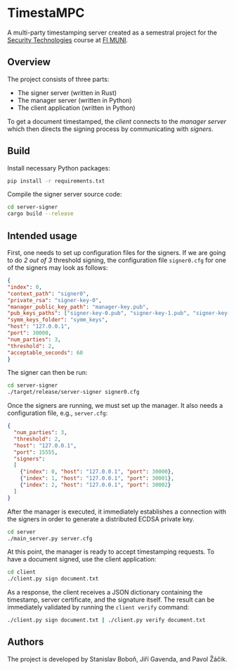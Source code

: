 # TimestaMPC
A multi-party timestamping server created as a semestral project for the
[Security Technologies](https://is.muni.cz/predmet/fi/jaro2022/PV204) course
at [FI MUNI](https://www.fi.muni.cz/).

## Overview
The project consists of three parts:
- The signer server (written in Rust)
- The manager server (written in Python)
- The client application (written in Python)

To get a document timestamped, the _client_ connects to the _manager server_
which then directs the signing process by communicating with _signers_.

## Build
Install necessary Python packages:
```bash
pip install -r requirements.txt
```
Compile the signer server source code:
```bash
cd server-signer
cargo build --release
```
## Intended usage
First, one needs to set up configuration files for the signers.
If we are going to do _2 out of 3_ threshold signing, the configuration
file `signer0.cfg` for one of the signers may look as follows:
```json
{
"index": 0,
"context_path": "signer0",
"private_rsa": "signer-key-0",
"manager_public_key_path": "manager-key.pub",
"pub_keys_paths": ["signer-key-0.pub", "signer-key-1.pub", "signer-key-2.pub"],
"symm_keys_folder": "symm_keys",
"host": "127.0.0.1",
"port": 30000,
"num_parties": 3,
"threshold": 2,
"acceptable_seconds": 60
}
```
The signer can then be run:
```bash
cd server-signer
./target/release/server-signer signer0.cfg
```
Once the signers are running, we must set up the manager. It also needs
a configuration file, e.g., `server.cfg`:
```json
{
  "num_parties": 3,
  "threshold": 2,
  "host": "127.0.0.1",
  "port": 15555,
  "signers":
  [
    {"index": 0, "host": "127.0.0.1", "port": 30000},
    {"index": 1, "host": "127.0.0.1", "port": 30001},
    {"index": 2, "host": "127.0.0.1", "port": 30002}
  ]
}
```
After the manager is executed, it immediately establishes a connection with the
signers in order to generate a distributed ECDSA private key.
```bash
cd server
./main_server.py server.cfg
```
At this point, the manager is ready to accept timestamping requests. To have
a document signed, use the client application:
```bash
cd client
./client.py sign document.txt
```
As a response, the client receives a JSON dictionary containing the timestamp,
server certificate, and the signature itself. The result can be immediately
validated by running the `client verify` command:
```bash
./client.py sign document.txt | ./client.py verify document.txt
```

## Authors
The project is developed by Stanislav Boboň, Jiří Gavenda, and Pavol Žáčik.
